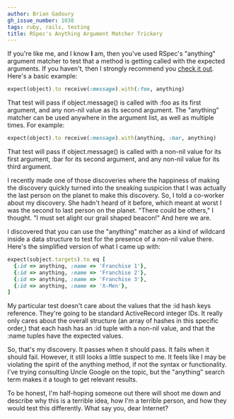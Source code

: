 ```yaml
---
author: Brian Gadoury
gh_issue_number: 1038
tags: ruby, rails, testing
title: RSpec's Anything Argument Matcher Trickery
---
```


If you're like me, and I know **I** am, then you've used RSpec's "anything" argument matcher to test that a method is getting called with the expected arguments. If you haven't, then I strongly recommend you [check it out](http://rubydoc.info/gems/rspec-mocks/RSpec/Mocks/ArgumentMatchers). Here's a basic example:

```ruby
expect(object).to receive(:message).with(:foo, anything)
```

That test will pass if object.message() is called with :foo as its first argument, and any non-nil value as its second argument. The "anything" matcher can be used anywhere in the argument list, as well as multiple times. For example:

```ruby
expect(object).to receive(:message).with(anything, :bar, anything)
```

That test will pass if object.message() is called with a non-nil value for its first argument, :bar for its second argument, and any non-nil value for its third argument.

I recently made one of those discoveries where the happiness of making the discovery quickly turned into the sneaking suspicion that I was actually the last person on the planet to make this discovery. So, I told a co-worker about my discovery. She hadn't heard of it before, which meant at worst I was the second to last person on the planet. "There could be others," I thought. "I must set alight our grail shaped beacon!" And here we are.

I discovered that you can use the "anything" matcher as a kind of wildcard inside a data structure to test for the presence of a non-nil value there. Here's the simplified version of what I came up with:

```ruby
expect(subject.targets).to eq [
  {:id => anything, :name => 'Franchise 1'},
  {:id => anything, :name => 'Franchise 2'},
  {:id => anything, :name => 'Franchise 3'},
  {:id => anything, :name => 'X-Men'},
]
```

My particular test doesn't care about the values that the :id hash keys reference. They're going to be standard ActiveRecord integer IDs. It really only cares about the overall structure (an array of hashes in this specific order,) that each hash has an :id tuple with a non-nil value, and that the :name tuples have the expected values.

So, that's my discovery. It passes when it should pass. It fails when it should fail. However, it still looks a little suspect to me. It feels like I may be violating the spirit of the anything method, if not the syntax or functionality. I've trying consulting Uncle Google on the topic, but the "anything" search term makes it a tough to get relevant results.

To be honest, I'm half-hoping someone out there will shoot me down and describe why this is a terrible idea, how I'm a terrible person, and how they would test this differently. What say you, dear Internet?
